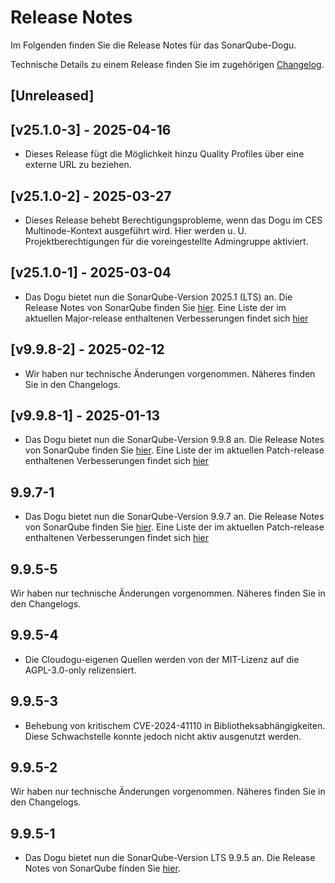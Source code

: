 # Release Notes

Im Folgenden finden Sie die Release Notes für das SonarQube-Dogu. 

Technische Details zu einem Release finden Sie im zugehörigen [Changelog](https://docs.cloudogu.com/de/docs/dogus/sonar/CHANGELOG/).

## [Unreleased]

## [v25.1.0-3] - 2025-04-16
* Dieses Release fügt die Möglichkeit hinzu Quality Profiles über eine externe URL zu beziehen.

## [v25.1.0-2] - 2025-03-27
* Dieses Release behebt Berechtigungsprobleme, wenn das Dogu im CES Multinode-Kontext ausgeführt wird. Hier werden u. U. Projektberechtigungen für die voreingestellte Admingruppe aktiviert.

## [v25.1.0-1] - 2025-03-04
* Das Dogu bietet nun die SonarQube-Version 2025.1 (LTS) an. Die Release Notes von SonarQube finden Sie [hier](https://docs.sonarsource.com/sonarqube-server/2025.1/server-upgrade-and-maintenance/release-notes-and-notices/release-notes/).
  Eine Liste der im aktuellen Major-release enthaltenen Verbesserungen findet sich [hier](https://sonarsource.atlassian.net/issues/?jql=project%20%3D%2010139%20AND%20fixVersion%20%3D%2015952%20AND%20issuetype%20%21%3D%20Task)

## [v9.9.8-2] - 2025-02-12
* Wir haben nur technische Änderungen vorgenommen. Näheres finden Sie in den Changelogs.

## [v9.9.8-1] - 2025-01-13
* Das Dogu bietet nun die SonarQube-Version 9.9.8 an. Die Release Notes von SonarQube finden Sie [hier](https://docs.sonarsource.com/sonarqube/latest/setup-and-upgrade/release-upgrade-notes/#release-9.9-upgrade-notes).
Eine Liste der im aktuellen Patch-release enthaltenen Verbesserungen findet sich [hier](https://sonarsource.atlassian.net/issues/?jql=project%20%3D%2010139%20AND%20fixVersion%20%3D%2016011%20AND%20issuetype%20%21%3D%20Task)

## 9.9.7-1
* Das Dogu bietet nun die SonarQube-Version 9.9.7 an. Die Release Notes von SonarQube finden Sie [hier](https://docs.sonarsource.com/sonarqube/latest/setup-and-upgrade/release-upgrade-notes/#release-9.9-upgrade-notes).
Eine Liste der im aktuellen Patch-release enthaltenen Verbesserungen findet sich [hier](https://sonarsource.atlassian.net/issues/?jql=project%20%3D%2010139%20AND%20fixVersion%20%3D%2015864%20AND%20issuetype%20%21%3D%20Task)

## 9.9.5-5
Wir haben nur technische Änderungen vorgenommen. Näheres finden Sie in den Changelogs.

## 9.9.5-4
- Die Cloudogu-eigenen Quellen werden von der MIT-Lizenz auf die AGPL-3.0-only relizensiert.

## 9.9.5-3
* Behebung von kritischem CVE-2024-41110 in Bibliotheksabhängigkeiten. Diese Schwachstelle konnte jedoch nicht aktiv ausgenutzt werden.

## 9.9.5-2
Wir haben nur technische Änderungen vorgenommen. Näheres finden Sie in den Changelogs.

## 9.9.5-1

* Das Dogu bietet nun die SonarQube-Version LTS 9.9.5 an. Die Release Notes von SonarQube finden Sie [hier](https://docs.sonarsource.com/sonarqube/latest/setup-and-upgrade/release-upgrade-notes/#release-9.9-upgrade-notes).